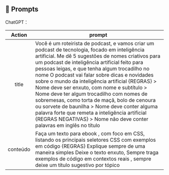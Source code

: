 ## 🧠 Prompts


ChatGPT：

|   Action   | prompt                                                                                                                                                                                                                                                                         |
| :------: | ------------------------------------------------------------------------------------------------------------------------------------------------------------------------------------------------------------------------------------------------------------------------------ |
|  title  | Você é um roteirista de podcast, e vamos criar um podcast de tecnologia, focado em inteligência artificial. Me dê 5 sugestões de nomes criativos para um podcast de inteligência artificial feito para pessoas leigas, e que tenha algum trocadilho no nome O podcast vai falar sobre dicas e novidades sobre o mundo da inteligência artificial {REGRAS} > Nome deve ser enxuto, com nome e subtítulo > Nome deve ter algum trocadilho com nomes de sobremesas, como torta de maçã, bolo de cenoura ou sorvete de baunilha > Nome deve conter alguma palavra forte que remeta a inteligência artificial {REGRAS NEGATIVAS} > Nome não deve conter palavras em inglês no título                                                      |
| conteúdo | Faça um texto para ebook , com foco em CSS, listando os principais seletores CSS com exemplos em código {REGRAS} Explique sempre de uma maneira simples Deixe o texto enxuto, Sempre traga exemplos de código em contextos reais , sempre deixe um título sugestivo por tópico |


